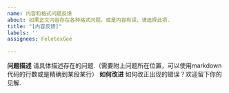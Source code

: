 ```yaml
---
name: 内容和格式问题反馈
about: 如果正文内容存在各种格式问题，或是内容有误，请选择此项.
title: "[内容反馈]"
labels: ''
assignees: FeletexGee

---
```


**问题描述**
请具体描述存在的问题.（需要附上问题所在位置，可以使用markdown代码的行数或是精确到某段某行）
**如何改进**
如何改正出现的错误？欢迎留下你的见解.
